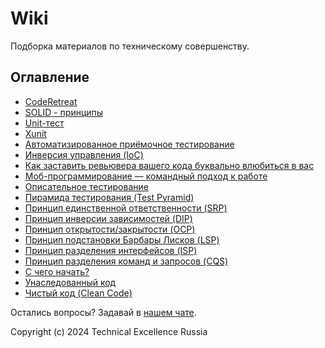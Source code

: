 # Wiki

Подборка материалов по техническому совершенству.

## Оглавление

- [CodeRetreat](CodeRetreat.md)
- [SOLID - принципы](SOLID.md)
- [Unit-тест](UnitTest.md)
- [Xunit](Xunit.md)
- [Автоматизированное приёмочное тестирование](AutomatedAcceptanceTesting.md)
- [Инверсия управления (IoC)](InversionOfControl.md)
- [Как заставить ревьювера вашего кода буквально влюбиться в вас](CodeReviewLoveForAuthors.md)
- [Моб-программирование — командный подход к работе](MobProgramming.md)
- [Описательное тестирование](CharacterizationTesting.md)
- [Пирамида тестирования (Test Pyramid)](TestPyramid.md)
- [Принцип единственной ответственности (SRP)](SingleResponsibilityPrinciple.md)
- [Принцип инверсии зависимостей (DIP)](DependencyInversionPrinciple.md)
- [Принцип открытости/закрытости (OCP)](OpenClosedprinciple.md)
- [Принцип подстановки Барбары Лисков (LSP)](LiskovSubstitutionPrinciple.md)
- [Принцип разделения интерфейсов (ISP)](InterfaceSegregationPrinciple.md)
- [Принцип разделения команд и запросов (CQS)](CommandQuerySeparation.md)
- [С чего начать?](GetStarted.md)
- [Унаследованный код](LegacyCode.md)
- [Чистый код (Clean Code)](CleanCode.md)

Остались вопросы? Задавай в [нашем чате](https://t.me/technicalexcellenceru).

Copyright (c) 2024 Technical Excellence Russia
